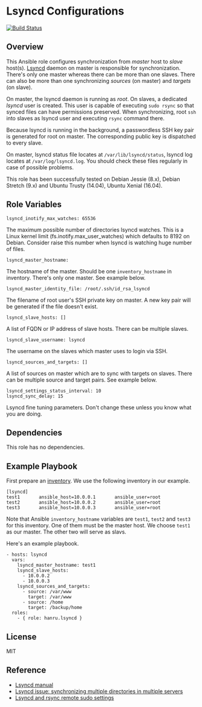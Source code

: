 Lsyncd Configurations
=====================

[![Build Status](https://travis-ci.org/hanru/ansible-lsyncd.svg?branch=master)](https://travis-ci.org/hanru/ansible-lsyncd)

Overview
--------

This Ansible role configures synchronization from *master* host to *slave* host(s). [Lsyncd](https://github.com/axkibe/lsyncd) daemon on master is responsible for synchronization. There's only one master whereas there can be more than one slaves. There can also be more than one synchronizing *sources* (on master) and *targets* (on slave).

On master, the lsyncd daemon is running as *root*. On slaves, a dedicated *lsyncd* user is created. This user is capable of executing `sudo rsync` so that synced files can have permissions preserved. When synchronizing, root `ssh` into slaves as lsyncd user and executing `rsync` command there.

Because lsyncd is running in the background, a passwordless SSH key pair is generated for root on master. The corresponding public key is dispatched to every slave.

On master, lsyncd status file locates at `/var/lib/lsyncd/status`, lsyncd log locates at `/var/log/lsyncd.log`. You should check these files regularly in case of possible problems.

This role has been successfully tested on Debian Jessie (8.x), Debian Stretch (9.x) and Ubuntu Trusty (14.04), Ubuntu Xenial (16.04).

Role Variables
--------------

    lsyncd_inotify_max_watches: 65536

The maximum possible number of directories lsyncd watches. This is a Linux kernel limit (fs.inotify.max_user_watches) which defaults to 8192 on Debian. Consider raise this number when lsyncd is watching huge number of files.

    lsyncd_master_hostname:

The hostname of the master. Should be one `inventory_hostname` in inventory. There's only one master. See example below.

    lsyncd_master_identity_file: /root/.ssh/id_rsa_lsyncd

The filename of root user's SSH private key on master. A new key pair will be generated if the file doesn't exist.

    lsyncd_slave_hosts: []

A list of FQDN or IP address of slave hosts. There can be multiple slaves.

    lsyncd_slave_username: lsyncd

The username on the slaves which master uses to login via SSH.

    lsyncd_sources_and_targets: []

A list of sources on master which are to sync with targets on slaves. There can be multiple source and target pairs. See example below.

    lsyncd_settings_status_interval: 10
    lsyncd_sync_delay: 15

Lsyncd fine tuning parameters. Don't change these unless you know what you are doing.

Dependencies
------------

This role has no dependencies.

Example Playbook
----------------

First prepare an [inventory](https://docs.ansible.com/ansible/latest/intro_inventory.html). We use the following inventory in our example.

    [lsyncd]
    test1       ansible_host=10.0.0.1       ansible_user=root
    test2       ansible_host=10.0.0.2       ansible_user=root
    test3       ansible_host=10.0.0.3       ansible_user=root

Note that Ansible `inventory_hostname` variables are `test1`, `test2` and `test3` for this inventory. One of them must be the master host. We choose `test1` as our master. The other two will serve as slavs.

Here's an example playbook.

    - hosts: lsyncd
      vars:
        lsyncd_master_hostname: test1
        lsyncd_slave_hosts:
          - 10.0.0.2
          - 10.0.0.3
        lsyncd_sources_and_targets:
          - source: /var/www
            target: /var/www
          - source: /home
            target: /backup/home
      roles:
        - { role: hanru.lsyncd }

License
-------

MIT

Reference
---------

* [Lsyncd manual](https://axkibe.github.io/lsyncd/)
* [Lsyncd issue: synchronizing multiple directories in multiple servers](https://github.com/axkibe/lsyncd/issues/376)
* [Lsyncd and rsync remote sudo settings](https://snickerjp.blogspot.com/2015/10/lsyncd-rsync-sudo.html)